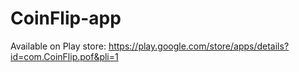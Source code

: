 # CoinFlip-app

Available on Play store:
https://play.google.com/store/apps/details?id=com.CoinFlip.pof&pli=1
